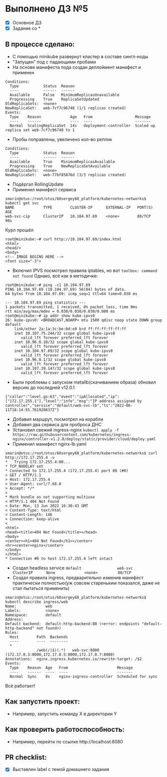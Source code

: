 # Выполнено ДЗ №5

 - [x] Основное ДЗ
 - [x] Задание со *

## В процессе сделано:
 - С помощью minikube развернут кластер в составе сингл-ноды
 - "Запущен" под с падающими пробами
 - На основе манифеста пода создан деплоймент манифест и применен
```
Conditions:
  Type           Status  Reason
  ----           ------  ------
  Available      False   MinimumReplicasUnavailable
  Progressing    True    ReplicaSetUpdated
OldReplicaSets:  <none>
NewReplicaSet:   web-7cf7c96748 (1/1 replicas created)
Events:
  Type    Reason             Age   From                   Message
  ----    ------             ----  ----                   -------
  Normal  ScalingReplicaSet  14s   deployment-controller  Scaled up replica set web-7cf7c96748 to 1
```
 - Пробы поправлены, увеличено кол-во реплик
```
Conditions:
  Type           Status  Reason
  ----           ------  ------
  Available      True    MinimumReplicasAvailable
  Progressing    True    NewReplicaSetAvailable
OldReplicaSets:  <none>
NewReplicaSet:   web-77bf85876d (3/3 replicas created)
```
- Подёргал RollingUpdate
- Применил манифест сервиса
```
smarin@otus:/root/otus/68sergey68_platform/kubernetes-networks$ kubectl get svc
NAME             TYPE        CLUSTER-IP      EXTERNAL-IP   PORT(S)           AGE
web-svc-cip      ClusterIP   10.104.97.69    <none>        80/TCP            90s
```
Курл прошёл
```
root@minikube:~# curl http://10.104.97.69/index.html
<html>
<head/>
<body>
<!-- IMAGE BEGINS HERE -->
<font size="-3">
```
- Включил IPVS посмотрел правила iptables, но вот `toolbox: command not found`
Однако, всё как в методичке:
```
root@minikube:~# ping -c1 10.104.97.69
PING 10.104.97.69 (10.104.97.69) 56(84) bytes of data.
64 bytes from 10.104.97.69: icmp_seq=1 ttl=64 time=0.030 ms

--- 10.104.97.69 ping statistics ---
1 packets transmitted, 1 received, 0% packet loss, time 0ms
rtt min/avg/max/mdev = 0.030/0.030/0.030/0.000 ms
root@minikube:~# ip addr show kube-ipvs0
26: kube-ipvs0: <BROADCAST,NOARP> mtu 1500 qdisc noop state DOWN group default
    link/ether 2a:1a:3c:be:0d:e9 brd ff:ff:ff:ff:ff:ff
    inet 10.107.75.244/32 scope global kube-ipvs0
       valid_lft forever preferred_lft forever
    inet 10.96.0.10/32 scope global kube-ipvs0
       valid_lft forever preferred_lft forever
    inet 10.104.97.69/32 scope global kube-ipvs0
       valid_lft forever preferred_lft forever
    inet 10.96.0.1/32 scope global kube-ipvs0
       valid_lft forever preferred_lft forever
    inet 10.107.39.147/32 scope global kube-ipvs0
       valid_lft forever preferred_lft forever
```
- Были проблемы с запуском metallb(скачиванием образа) обновил версию до последней v12.0.1
```
{"caller":"level.go:63","event":"ipAllocated","ip":["172.17.255.1"],"level":"info","msg":"IP address assigned by controller","service":"default/web-svc-lb","ts":"2022-06-11T18:14:55.761920837Z"}
```
- Добавил маршрут, посмотрел на корабли
- Добавил два сервиса для проброса ДНС
- Установил свежий ingress-nginx
`kubectl apply -f https://raw.githubusercontent.com/kubernetes/ingress-nginx/controller-v1.2.0/deploy/static/provider/cloud/deploy.yaml`
- Применил манифест nginx-lb.yaml
```
smarin@otus:/root/otus/68sergey68_platform/kubernetes-networks$ curl http://172.17.255.4 -v
*   Trying 172.17.255.4:80...
* TCP_NODELAY set
* Connected to 172.17.255.4 (172.17.255.4) port 80 (#0)
> GET / HTTP/1.1
> Host: 172.17.255.4
> User-Agent: curl/7.68.0
> Accept: */*
>
* Mark bundle as not supporting multiuse
< HTTP/1.1 404 Not Found
< Date: Mon, 13 Jun 2022 16:30:43 GMT
< Content-Type: text/html
< Content-Length: 146
< Connection: keep-alive
<
<html>
<head><title>404 Not Found</title></head>
<body>
<center><h1>404 Not Found</h1></center>
<hr><center>nginx</center>
</body>
</html>
* Connection #0 to host 172.17.255.4 left intact
```

- Создал headless service
`default                web-svc                              ClusterIP      None             <none>         80/TCP`
- Создал правила ingress, предварительно изменив манифест практически полностью(уж совсем стареньким показался, даже не стал пытаться применить)
```
smarin@otus:/root/otus/68sergey68_platform/kubernetes-networks$ kubectl describe ingress/web
Name:             web
Labels:           <none>
Namespace:        default
Address:
Default backend:  default-http-backend:80 (<error: endpoints "default-http-backend" not found>)
Rules:
  Host        Path  Backends
  ----        ----  --------
  *
              /web(/|$)(.*)   web-svc:8000 (172.17.0.3:8000,172.17.0.5:8000,172.17.0.7:8000)
Annotations:  nginx.ingress.kubernetes.io/rewrite-target: /$2
Events:
  Type    Reason  Age   From                      Message
  ----    ------  ----  ----                      -------
  Normal  Sync    8s    nginx-ingress-controller  Scheduled for sync
```
Всё работает!




## Как запустить проект:
 - Например, запустить команду X в директории Y

## Как проверить работоспособность:
 - Например, перейти по ссылке http://localhost:8080

## PR checklist:
 - [x] Выставлен label с темой домашнего задания
